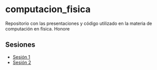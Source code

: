 # computacion_fisica
Repositorio con las presentaciones y código utilizado en la materia de computación en física.
Honore
## Sesiones

- [Sesión 1](clase_1/CF_Clase_1.md)
- [Sesión 2](clase_2/CF_Clase_2.md)

